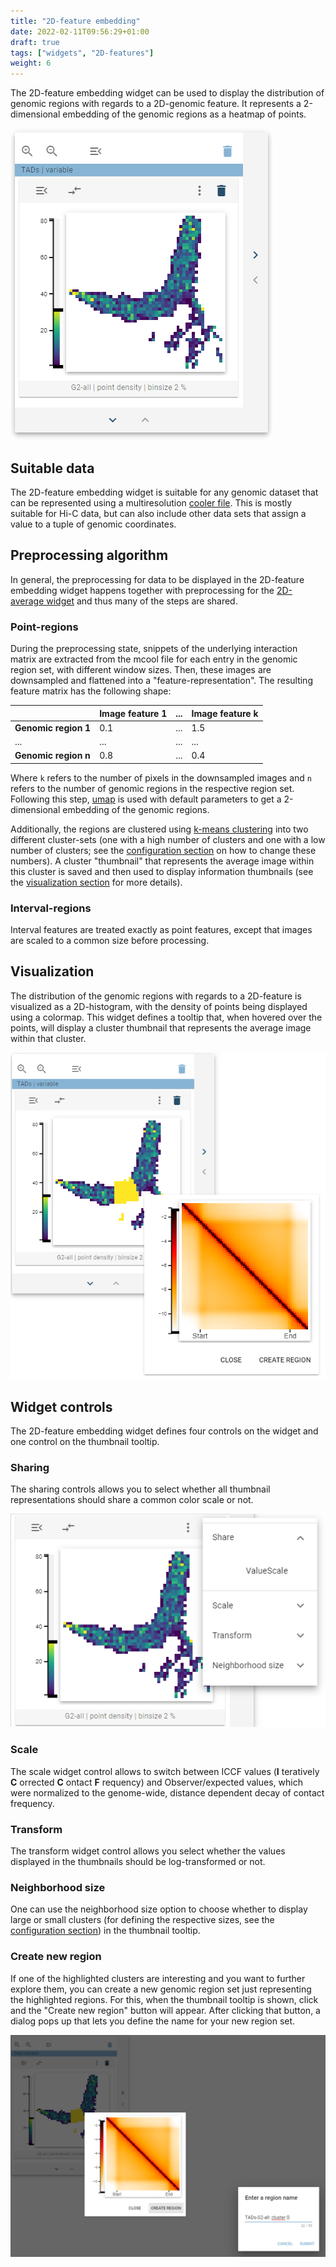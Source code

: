```yaml
---
title: "2D-feature embedding"
date: 2022-02-11T09:56:29+01:00
draft: true
tags: ["widgets", "2D-features"]
weight: 6
---
```


The 2D-feature embedding widget can be used to display the distribution of genomic regions with regards to a 2D-genomic feature. It represents a 2-dimensional embedding of the genomic regions as a heatmap of points.

![2d embedding](/docs/2d_feature_embedding.png)


## Suitable data

The 2D-feature embedding widget is suitable for any genomic dataset that can be represented using a multiresolution [cooler file](https://cooler.readthedocs.io/en/latest/). This is mostly suitable for Hi-C data, but can also include other data sets that assign a value to a tuple of genomic coordinates.


## Preprocessing algorithm

In general, the preprocessing for data to be displayed in the 2D-feature embedding widget happens together with preprocessing for the [2D-average widget](/docs/widgets/2d_average/) and thus many of the steps are shared.


### Point-regions

During the preprocessing state, snippets of the underlying interaction matrix are extracted from the mcool file for each entry in the genomic region set, with different window sizes. Then, these images are downsampled and flattened into a "feature-representation". The resulting feature matrix has the following shape:

|                  | Image feature 1 | ... | Image feature k |
|------------------|-----------|-----|-----------|
| __Genomic region 1__ | 0.1       | ... | 1.5       |
| ...              | ...       | ... | ...       |
| __Genomic region n__ | 0.8       | ... | 0.4       |

Where `k` refers to the number of pixels in the downsampled images and `n` refers to the number of genomic regions in the respective region set. Following this step, [umap](https://umap-learn.readthedocs.io/en/latest/) is used with default parameters to get a 2-dimensional embedding of the genomic regions.

Additionally, the regions are clustered using [k-means clustering](https://scikit-learn.org/stable/modules/generated/sklearn.cluster.KMeans.html) into two different cluster-sets (one with a high number of clusters and one with a low number of clusters; see the [configuration section](/docs/installation/configuration) on how to change these numbers). A cluster "thumbnail" that represents the average image within this cluster is saved and then used to display information thumbnails (see the [visualization section](/docs/widgets/1d_feature_embedding/#visualization) for more details).

### Interval-regions

Interval features are treated exactly as point features, except that images are scaled to a common size before processing.

## Visualization

The distribution of the genomic regions with regards to a 2D-feature is visualized as a 2D-histogram, with the density of points being displayed using a colormap. This widget defines a tooltip that, when hovered over the points, will display a cluster thumbnail that represents the average image within that cluster.

![2d embedding tooltip](/docs/2d_feature_embedding_tooltip.png)


## Widget controls

The 2D-feature embedding widget defines four controls on the widget and one control on the thumbnail tooltip.

### Sharing 

The sharing controls allows you to select whether all thumbnail representations should share a common color scale or not.

![2d feature value scale](/docs/2d_feature_value_scale.png)


### Scale

The scale widget control allows to switch between ICCF values (__I__ teratively __C__ orrected __C__ ontact __F__ requency) and Observer/expected values, which were normalized to the genome-wide, distance dependent decay of contact frequency.

### Transform

The transform widget control allows you select whether the values displayed in the thumbnails should be log-transformed or not.

### Neighborhood size

One can use the neighborhood size option to choose whether to display large or small clusters (for defining the respective sizes, see the [configuration section](/docs/installation/configuration)) in the thumbnail tooltip.


### Create new region

If one of the highlighted clusters are interesting and you want to further explore them, you can create a new genomic region set just representing the highlighted regions. For this, when the thumbnail tooltip is shown, click and the "Create new region" button will appear. After clicking that button, a dialog pops up that lets you define the name for your new region set.

![2d feature create new region](/docs/2d_feature_create_new_region.png)
